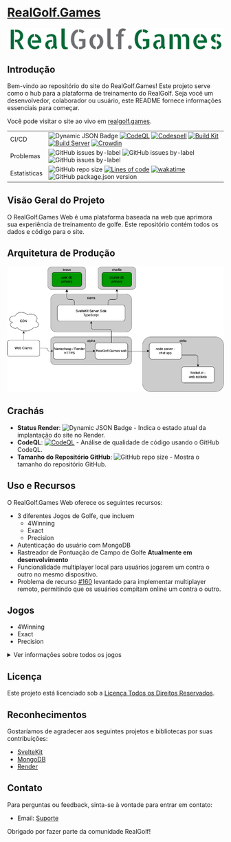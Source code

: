 # [RealGolf.Games](https://realgolf.games)

![Banner RealGolf.Games](https://raw.githubusercontent.com/realgolf/web/main/img/logo_banner.PNG)

## Introdução

Bem-vindo ao repositório do site do RealGolf.Games! Este projeto serve como o hub para a plataforma de treinamento do RealGolf. Seja você um desenvolvedor, colaborador ou usuário, este README fornece informações essenciais para começar.

Você pode visitar o site ao vivo em [realgolf.games](https://realgolf.games).

|              |                                                                                                                                                                                                                                                                                                                                                                                                                                                                                                                                                                                                                                                                                                                                                                                                                                                                                                                                                                                      |
| ------------ | ------------------------------------------------------------------------------------------------------------------------------------------------------------------------------------------------------------------------------------------------------------------------------------------------------------------------------------------------------------------------------------------------------------------------------------------------------------------------------------------------------------------------------------------------------------------------------------------------------------------------------------------------------------------------------------------------------------------------------------------------------------------------------------------------------------------------------------------------------------------------------------------------------------------------------------------------------------------------------------ |
| CI/CD        | ![Dynamic JSON Badge](https://img.shields.io/badge/dynamic/json?url=https%3A%2F%2Frender-deploy-status-vwj3.onrender.com%2Fsrv-cn12obocmk4c73di1vg0&query=status&style=flat-square&logo=render&label=Render) [![CodeQL](https://github.com/realgolf/web/actions/workflows/github-code-scanning/codeql/badge.svg)](https://github.com/realgolf/web/actions/workflows/github-code-scanning/codeql) [![Codespell](https://github.com/realgolf/web/actions/workflows/codespell.yml/badge.svg?branch=main)](https://github.com/realgolf/web/actions/workflows/codespell.yml) [![Build Kit](https://github.com/realgolf/web/actions/workflows/kit.yml/badge.svg)](https://github.com/realgolf/web/actions/workflows/kit.yml) [![Build Server](https://github.com/realgolf/web/actions/workflows/server.yml/badge.svg)](https://github.com/realgolf/web/actions/workflows/server.yml) [![Crowdin](https://badges.crowdin.net/realgolf/localized.svg)](https://crowdin.com/project/realgolf) |
| Problemas    | ![GitHub issues by-label](https://img.shields.io/github/issues/realgolf/web/feature) ![GitHub issues by-label](https://img.shields.io/github/issues/realgolf/web/bug) ![GitHub issues by-label](https://img.shields.io/github/issues/realgolf/web/game)                                                                                                                                                                                                                                                                                                                                                                                                                                                                                                                                                                                                                                                                                                                              |
| Estatísticas | ![GitHub repo size](https://img.shields.io/github/repo-size/realgolf/web) [![Lines of code](https://tokei.rs/b1/github/realgolf/web)](https://github.com/XAMPPRocky/tokei) [![wakatime](https://wakatime.com/badge/github/realgolf/web.svg)](https://wakatime.com/badge/github/realgolf/web) ![GitHub package.json version](https://img.shields.io/github/package-json/v/realgolf/web)                                                                                                                                                                                                                                                                                                                                                                                                                                                                                                                                                                                               |

## Visão Geral do Projeto

O RealGolf.Games Web é uma plataforma baseada na web que aprimora sua experiência de treinamento de golfe. Este repositório contém todos os dados e código para o site.

## Arquitetura de Produção

![Diagrama de arquitetura de produção do site RealGolf](https://raw.githubusercontent.com/realgolf/web/main/img/architecture.png)

## Crachás

- **Status Render**: ![Dynamic JSON Badge](https://img.shields.io/badge/dynamic/json?url=https%3A%2F%2Frender-deploy-status-vwj3.onrender.com%2Fsrv-cn12obocmk4c73di1vg0&query=status&style=flat-square&logo=render&label=Render) - Indica o estado atual da implantação do site no Render.
- **CodeQL**: [![CodeQL](https://github.com/realgolf/web/actions/workflows/github-code-scanning/codeql/badge.svg)](https://github.com/realgolf/web/actions/workflows/github-code-scanning/codeql) - Análise de qualidade de código usando o GitHub CodeQL.
- **Tamanho do Repositório GitHub**: ![GitHub repo size](https://img.shields.io/github/repo-size/realgolf/web) - Mostra o tamanho do repositório GitHub.

## Uso e Recursos

O RealGolf.Games Web oferece os seguintes recursos:

- 3 diferentes Jogos de Golfe, que incluem
  - 4Winning
  - Exact
  - Precision
- Autenticação do usuário com MongoDB
- Rastreador de Pontuação de Campo de Golfe **Atualmente em desenvolvimento**
- Funcionalidade multiplayer local para usuários jogarem um contra o outro no mesmo dispositivo.
- Problema de recurso [#160](https://github.com/realgolf/web/issues/160) levantado para implementar multiplayer remoto, permitindo que os usuários compitam online um contra o outro.

## Jogos

- 4Winning
- Exact
- Precision

<details>
  <summary>Ver informações sobre todos os jogos</summary>

### 4Winning

No 4Winning, o objetivo é conectar estrategicamente quatro peças em uma linha. Nossa versão do jogo apresenta um tabuleiro maior do que o layout padrão 4x4, com 8 colunas e 9 linhas. As colunas adicionais em cada lado introduzem um desafio: os jogadores devem atingir uma distância específica dentro da deviação lateral. Este aspecto torna-se mais pronunciado no Modo Prata e acima, adicionando complexidade e exigindo que os jogadores considerem cuidadosamente suas jogadas.

![Jogo 4Winning](https://raw.githubusercontent.com/realgolf/web/main/img/4Winning.png)

### Exact

Exact é um jogo onde o objetivo é atingir 100 ou menos enquanto se pontua a maioria dos pontos. Os jogadores ganham pontos com base nos seguintes critérios: Alcançar exatamente 100 metros concede 5 pontos, atingir múltiplos de dez ganha 3 pontos, números com dígitos repetidos marcam 2 pontos. Além disso, atingir a mesma linha dobra os pontos obtidos. No entanto, qualquer outro número que exceda 100 ou caia abaixo de 5 resulta em uma dedução de 1 ponto. Todos os outros números entre 5 e 100 marcam 1 ponto. O desafio está em equilibrar a precisão com a maximização dos pontos para obter a maior pontuação.

![Jogo Exact](https://raw.githubusercontent.com/realgolf/web/main/img/Exact.png)

### Precision

Precision é um jogo onde o objetivo é se aproximar o máximo possível dos alvos. Para cada metro que você errar o alvo, você receberá uma dedução de um ponto. O vencedor do jogo é o jogador com mais pontos no final. O jogo termina quando apenas um jogador tem pontos restantes. Você pode observar a distância que precisa disparar e a equipe atual, juntamente com os pontos restantes para cada equipe.

![Jogo Precision](https://raw.githubusercontent.com/realgolf/web/main/img/Precision.png)

</details>

## Licença

Este projeto está licenciado sob a [Licença Todos os Direitos Reservados](LICENSE.md).

## Reconhecimentos

Gostaríamos de agradecer aos seguintes projetos e bibliotecas por suas contribuições:

- [SvelteKit](https://github.com/sveltejs/kit)
- [MongoDB](https://github.com/mongodb)
- [Render](https://github.com/renderinc)

## Contato

Para perguntas ou feedback, sinta-se à vontade para entrar em contato:

- Email: [Suporte](mailto:support@realgolf.games)

Obrigado por fazer parte da comunidade RealGolf!
